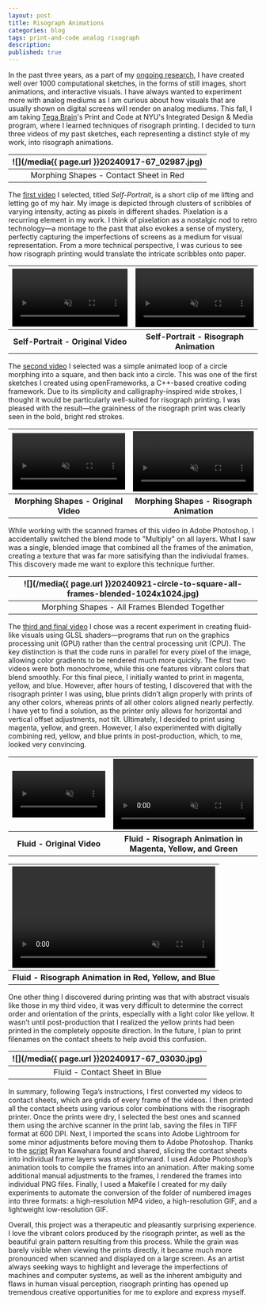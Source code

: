 ```yaml
---
layout: post
title: Risograph Animations
categories: blog
tags: print-and-code analog risograph
description:
published: true
---
```


In the past three years, as a part of my [ongoing research](https://jackbdu.com/works/daily-sketches/), I have created well over 1000 computational sketches, in the forms of still images, short animations, and interactive visuals. I have always wanted to experiment more with analog mediums as I am curious about how visuals that are usually shown on digital screens will render on analog mediums. This fall, I am taking [Tega Brain](https://tegabrain.com/about)'s Print and Code at NYU's Integrated Design & Media program, where I learned techniques of risograph printing. I decided to turn three videos of my past sketches, each representing a distinct style of my work, into risograph animations.

<!--more-->

| ![](/media{{ page.url }}20240917-67_02987.jpg) |
| :--------------------------------------------: |
|     Morphing Shapes - Contact Sheet in Red     |

The [first video](https://www.instagram.com/p/CmIBzGdB0yz/?img_index=4) I selected, titled _Self-Portrait_, is a short clip of me lifting and letting go of my hair. My image is depicted through clusters of scribbles of varying intensity, acting as pixels in different shades. Pixelation is a recurring element in my work. I think of pixelation as a nostalgic nod to retro technology—a montage to the past that also evokes a sense of mystery, perfectly capturing the imperfections of screens as a medium for visual representation. From a more technical perspective, I was curious to see how risograph printing would translate the intricate scribbles onto paper.

<table style="width: 100%;">
  <thead>
  <tr>
  <th>
    <video width="100%" preload="auto" autoplay playsinline loop muted>
      <source src="/media{{ page.url }}20221213-symmetrical-long-scribble-filter-single-color-webcam-mirror-16x16-lifting-hair.mp4" type='video/mp4'>
    </video>
  </th>
  <th>
    <video width="100%" preload="auto" autoplay playsinline loop muted>
      <source src="/media{{ page.url }}20240929-self-portrait-1250x1250@15fps_720p.mp4" type='video/mp4'>
    </video>
  </th>
  </tr>
  </thead>
  <tbody>
  <tr>
  <th>
  Self-Portrait - Original Video
  </th>
  <th>
  Self-Portrait - Risograph Animation
  </th>
  </tr>
  </tbody>
</table>

The [second video](https://www.instagram.com/p/CpD_0hON3Z7/) I selected was a simple animated loop of a circle morphing into a square, and then back into a circle. This was one of the first sketches I created using openFrameworks, a C++-based creative coding framework. Due to its simplicity and calligraphy-inspired wide strokes, I thought it would be particularly well-suited for risograph printing. I was pleased with the result—the graininess of the risograph print was clearly seen in the bold, bright red strokes.

<table style="width: 100%;">
  <thead>
  <tr>
  <th>
    <video width="100%" preload="auto" autoplay playsinline loop muted>
      <source src="/media{{ page.url }}20230224-orthographic-rotation-circle-to-square-1024x1024@60fps.mp4" type='video/mp4'>
    </video>
  </th>
  <th>
    <video width="100%" preload="auto" autoplay playsinline loop muted>
      <source src="/media{{ page.url }}20240921-circle-to-square-1250x1250@30fps_720p.mp4" type='video/mp4'>
    </video>
  </th>
  </tr>
  </thead>
  <tbody>
  <tr>
  <th>
  Morphing Shapes - Original Video
  </th>
  <th>
  Morphing Shapes - Risograph Animation
  </th>
  </tr>
  </tbody>
</table>

While working with the scanned frames of this video in Adobe Photoshop, I accidentally switched the blend mode to "Multiply" on all layers. What I saw was a single, blended image that combined all the frames of the animation, creating a texture that was far more satisifying than the indiviudal frames. This discovery made me want to explore this technique further.

| ![](/media{{ page.url }}20240921-circle-to-square-all-frames-blended-1024x1024.jpg) |
| :---------------------------------------------------------------------------------: |
|                    Morphing Shapes - All Frames Blended Together                    |

The [third and final video](https://www.instagram.com/p/C_VjNVjxZ4u/) I chose was a recent experiment in creating fluid-like visuals using GLSL shaders—programs that run on the graphics processing unit (GPU) rather than the central processing unit (CPU). The key distinction is that the code runs in parallel for every pixel of the image, allowing color gradients to be rendered much more quickly. The first two videos were both monochrome, while this one features vibrant colors that blend smoothly. For this final piece, I initially wanted to print in magenta, yellow, and blue. However, after hours of testing, I discovered that with the risograph printer I was using, blue prints didn’t align properly with prints of any other colors, whereas prints of all other colors aligned nearly perfectly. I have yet to find a solution, as the printer only allows for horizontal and vertical offset adjustments, not tilt. Ultimately, I decided to print using magenta, yellow, and green. However, I also experimented with digitally combining red, yellow, and blue prints in post-production, which, to me, looked very convincing.

<table style="width: 100%;">
  <thead>
  <tr>
  <th>
    <video width="100%" preload="auto" autoplay playsinline loop muted>
      <source src="/media{{ page.url }}20240831-daily-experiment-glsl-animated-colorful-bubbles-purple-and-yellow-1080p@60fps.mp4" type='video/mp4'>
    </video>
  </th>
  <th>
    <video width="100%" preload="auto" autoplay playsinline loop muted>
      <source src="/media{{ page.url }}20240929-fluid-magenta-yellow-green-1080p@30fps_720p.mp4" type='video/mp4'>
    </video>
  </th>
  </tr>
  </thead>
  <tbody>
  <tr>
  <th>
  Fluid - Original Video
  </th>
  <th>
  Fluid - Risograph Animation in Magenta, Yellow, and Green
  </th>
  </tr>
  </tbody>
</table>
<table style="width: 100%;">
  <thead>
  <tr>
  <th>
    <video width="100%" preload="auto" autoplay playsinline loop muted>
      <source src="/media{{ page.url }}20240929-fluid-red-yellow-blue-merged-in-post-with-manual-adjustments-1080p@30fps_720p.mp4" type='video/mp4'>
    </video>
  </th>
  </tr>
  </thead>
  <tbody>
  <tr>
  <th>
  Fluid - Risograph Animation in Red, Yellow, and Blue
  </th>
  </tr>
  </tbody>
</table>

One other thing I discovered during printing was that with abstract visuals like those in my third video, it was very difficult to determine the correct order and orientation of the prints, especially with a light color like yellow. It wasn’t until post-production that I realized the yellow prints had been printed in the completely opposite direction. In the future, I plan to print filenames on the contact sheets to help avoid this confusion.

| ![](/media{{ page.url }}20240917-67_03030.jpg) |
| :--------------------------------------------: |
|         Fluid - Contact Sheet in Blue          |

In summary, following Tega’s instructions, I first converted my videos to contact sheets, which are grids of every frame of the videos. I then printed all the contact sheets using various color combinations with the risograph printer. Once the prints were dry, I selected the best ones and scanned them using the archive scanner in the print lab, saving the files in TIFF format at 600 DPI. Next, I imported the scans into Adobe Lightroom for some minor adjustments before moving them to Adobe Photoshop. Thanks to the [script](https://community.adobe.com/t5/photoshop-ecosystem-discussions/divide-my-image-to-layers/m-p/12467569#M591582) Ryan Kawahara found and shared, slicing the contact sheets into individual frame layers was straightforward. I used Adobe Photoshop’s animation tools to compile the frames into an animation. After making some additional manual adjustments to the frames, I rendered the frames into individual PNG files. Finally, I used a Makefile I created for my daily experiments to automate the conversion of the folder of numbered images into three formats: a high-resolution MP4 video, a high-resolution GIF, and a lightweight low-resolution GIF.

Overall, this project was a therapeutic and pleasantly surprising experience. I love the vibrant colors produced by the risograph printer, as well as the beautiful grain pattern resulting from this process. While the grain was barely visible when viewing the prints directly, it became much more pronounced when scanned and displayed on a large screen. As an artist always seeking ways to highlight and leverage the imperfections of machines and computer systems, as well as the inherent ambiguity and flaws in human visual perception, risograph printing has opened up tremendous creative opportunities for me to explore and express myself.
